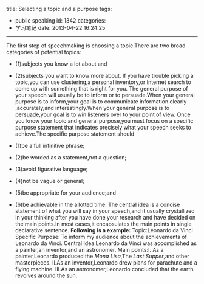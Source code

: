 title: Selecting a topic and a purpose
tags:
  - public speaking
id: 1342
categories:
  - 学习笔记
date: 2013-04-22 16:24:25
---

The first step of speechmaking is choosing a topic.There are two broad categories of potential topics:

*   (1)subjects you know a lot about and
*   (2)subjects you want to know more about.
If you have trouble picking a topic,you can use clustering,a personal inventory,or Internet search to come up with something that is right for you.
The general purpose of your speech will usually be to inform or to persuade.When your general purpose is to inform,your goal is to communicate information clearly ,accurately,and interestingly.When your general purpose is to persuade,your goal is to win listeners over to your point of view.
Once you know your topic and general purpose,you must focus on a specific purpose statement that indicates precisely what your speech seeks to achieve.The specific purpose statement should

*   (1)be a full infinitive phrase;
*   (2)be worded as a statement,not a question;
*   (3)avoid figurative language;
*   (4)not be vague or general;
*   (5)be appropriate for your audience;and
*   (6)be achievable in the allotted time.
The central idea is a concise statement of what you will say in your speech,and it usually crystallized in your thinking after you have done your research and have decided on the main points.In most cases,it encapsulates the main points in single declarative sentence.
**Following is a example:**
Topic:Leonardo da Vinci
Specific Purpose: To inform my audience about the achievements of Leonardo da Vinci.
Central Idea:Leonardo da Vinci was accomplished as a painter,an inventor,and an astronomer.
Main points:I. As a painter,Leonardo produced the _Mona Lisa_,The _Last Supper_,and other masterpieces.
II.As an inventor,Leonardo drew plans for parachute and a flying machine.
III.As an astronomer,Leonardo concluded that the earth revolves around the sun.